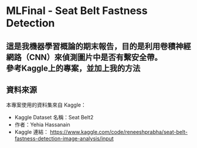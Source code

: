 # MLFinal - Seat Belt Fastness Detection

這是我機器學習概論的期末報告，目的是利用卷積神經網路（CNN）來偵測圖片中是否有繫安全帶。  
參考Kaggle上的專案，並加上我的方法
---

## 資料來源

本專案使用的資料集來自 Kaggle：

- Kaggle Dataset 名稱：Seat Belt2  
- 作者：Yehia Hassanain  
- Kaggle 連結：  https://www.kaggle.com/code/reneeshprabha/seat-belt-fastness-detection-image-analysis/input
